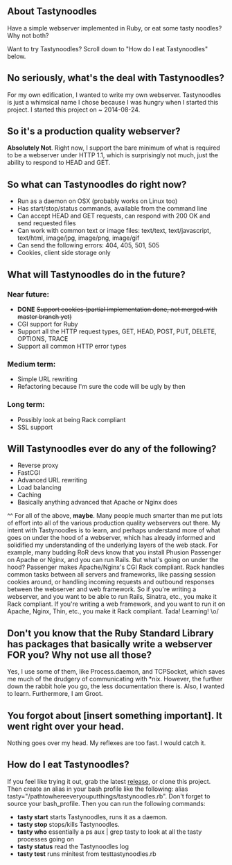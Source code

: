 ## About Tastynoodles
Have a simple webserver implemented in Ruby, or eat some tasty noodles? Why not both?

Want to try Tastynoodles? Scroll down to "How do I eat Tastynoodles" below.

## No seriously, what's the deal with Tastynoodles?
For my own edification, I wanted to write my own webserver. Tastynoodles is just a whimsical name I chose because I was hungry when I started this project. I started this project on ~ 2014-08-24.

## So it's a production quality webserver?
**Absolutely Not**. Right now, I support the bare minimum of what is required to be a webserver under HTTP 1.1, which is surprisingly not much, just the ability to respond to HEAD and GET.

## So what can Tastynoodles do right now?
* Run as a daemon on OSX (probably works on Linux too)
* Has start/stop/status commands, available from the command line 
* Can accept HEAD and GET requests, can respond with 200 OK and send requested files
* Can work with common text or image files: text/text, text/javascript, text/html, image/jpg, image/png, image/gif
* Can send the following errors: 404, 405, 501, 505
* Cookies, client side storage only

## What will Tastynoodles do in the future?
### Near future:
* **DONE** ~~Support cookies (partial implementation done, not merged with master branch yet)~~
* CGI support for Ruby
* Support all the HTTP request types, GET, HEAD, POST, PUT, DELETE, OPTIONS, TRACE
* Support all common HTTP error types

### Medium term:
* Simple URL rewriting
* Refactoring because I'm sure the code will be ugly by then

### Long term:
* Possibly look at being Rack compliant
* SSL support

## Will Tastynoodles ever do any of the following?
* Reverse proxy
* FastCGI
* Advanced URL rewriting
* Load balancing
* Caching
* Basically anything advanced that Apache or Nginx does

^^ For all of the above, **maybe**. Many people much smarter than me put lots of effort into all of the various production quality webservers out there. My intent with Tastynoodles is to learn, and perhaps understand more of what goes on under the hood of a webserver, which has already informed and solidified my understanding of the underlying layers of the web stack. For example, many budding RoR devs know that you install Phusion Passenger on Apache or Nginx, and you can run Rails. But what's going on under the hood? Passenger makes Apache/Nginx's CGI Rack compliant. Rack handles common tasks between all servers and frameworks, like passing session cookies around, or handling incoming requests and outbound responses between the webserver and web framework. So if you're writing a webserver, and you want to be able to run Rails, Sinatra, etc., you make it Rack compliant. If you're writing a web framework, and you want to run it on Apache, Nginx, Thin, etc., you make it Rack compliant. Tada! Learning! \o/

## Don't you know that the Ruby Standard Library has packages that basically write a webserver FOR you? Why not use all those?
Yes, I use some of them, like Process.daemon, and TCPSocket, which saves me much of the drudgery of communicating with *nix. However, the further down the rabbit hole you go, the less documentation there is. Also, I wanted to learn. Furthermore, I am Groot.

## You forgot about [insert something important]. It went right over your head.
Nothing goes over my head. My reflexes are too fast. I would catch it.

## How do I eat Tastynoodles?
If you feel like trying it out, grab the latest [release](https://github.com/brandentanga/tastynoodles/releases), or clone this project. Then create an alias in your bash profile like the following: alias tasty="/pathtowhereeveryouputthings/tastynoodles.rb". Don't forget to source your bash_profile. Then you can run the following commands:
* **tasty start** starts Tastynoodles, runs it as a daemon.
* **tasty stop** stops/kills Tastynoodles. 
* **tasty who** essentially a ps aux | grep tasty to look at all the tasty processes going on
* **tasty status** read the Tastynoodles log
* **tasty test** runs minitest from testtastynoodles.rb

